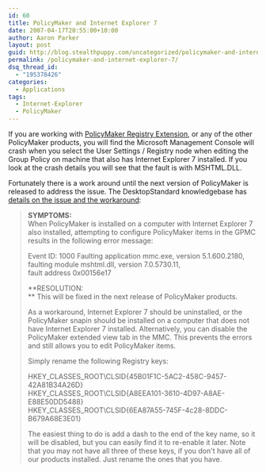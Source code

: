 ```yaml
---
id: 60
title: PolicyMaker and Internet Explorer 7
date: 2007-04-17T20:55:00+10:00
author: Aaron Parker
layout: post
guid: http://blog.stealthpuppy.com/uncategorized/policymaker-and-internet-explorer-7
permalink: /policymaker-and-internet-explorer-7/
dsq_thread_id:
  - "195378426"
categories:
  - Applications
tags:
  - Internet-Explorer
  - PolicyMaker
---
```

If you are working with [PolicyMaker Registry Extension](http://www.stealthpuppy.com/blogs/travelling/archive/2007/03/26/why-are-you-still-writing-adm-templates.aspx), or any of the other PolicyMaker products, you will find the Microsoft Management Console will crash when you select the User Settings / Registry node when editing the Group Policy on machine that also has Internet Explorer 7 installed. If you look at the crash details you will see that the fault is with MSHTML.DLL.

Fortunately there is a work around until the next version of PolicyMaker is released to address the issue. The DesktopStandard knowledgebase has [details on the issue and the workaround](http://www.desktopstandard.com/kb/article.aspx?id=10569):

> **SYMPTOMS:**  
> When PolicyMaker is installed on a computer with Internet Explorer 7 also installed, attempting to configure PolicyMaker items in the GPMC results in the following error message:
> 
> Event ID: 1000 Faulting application mmc.exe, version 5.1.600.2180, faulting module mshtml.dll, version 7.0.5730.11,  
> fault address 0x00156e17
> 
> **RESOLUTION:  
>** This will be fixed in the next release of PolicyMaker products.
> 
> As a workaround, Internet Explorer 7 should be uninstalled, or the PolicyMaker snapin should be installed on a computer that does not have Internet Explorer 7 installed. Alternatively, you can disable the PolicyMaker extended view tab in the MMC. This prevents the errors and still allows you to edit PolicyMaker items.
> 
> Simply rename the following Registry keys:
> 
> HKEY\_CLASSES\_ROOT\CLSID\{45B01F1C-5AC2-458C-9457-42A81B34A26D}  
> HKEY\_CLASSES\_ROOT\CLSID\{A8EEA101-3610-4D97-A8AE-E88E50DD5488}  
> HKEY\_CLASSES\_ROOT\CLSID\{6EA87A55-745F-4c28-8DDC-B679A68E3E01}
> 
> The easiest thing to do is add a dash to the end of the key name, so it will be disabled, but you can easily find it to re-enable it later. Note that you may not have all three of these keys, if you don't have all of our products installed. Just rename the ones that you have.
